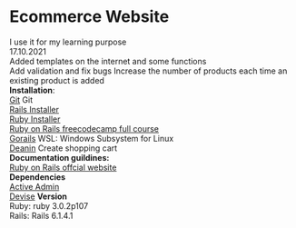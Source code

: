 # Ecommerce Website

I use it for my learning purpose  
17.10.2021  
Added templates on the internet and some functions  
Add validation and fix bugs
Increase the number of products each time an existing product is added  
**Installation**:  
[Git](https://git-scm.com/download) Git  
[Rails Installer](https://railsinstaller.org/)  
[Ruby Installer](https://rubyinstaller.org/)    
[Ruby on Rails freecodecamp full course](https://www.youtube.com/watch?v=fmyvWz5TUWg&t=12753s)  
[Gorails](https://gorails.com/setup/windows/10) WSL: Windows Subsystem for Linux  
[Deanin](https://www.youtube.com/watch?v=Ddmzwsjw_zo) Create shopping cart  
**Documentation guildines:**   
[Ruby on Rails offcial website](https://guides.rubyonrails.org/getting_started.html)  
**Dependencies**  
[Active Admin](https://activeadmin.info/documentation.html)  
[Devise](https://github.com/heartcombo/devise)
**Version**  
Ruby: ruby 3.0.2p107  
Rails: Rails 6.1.4.1